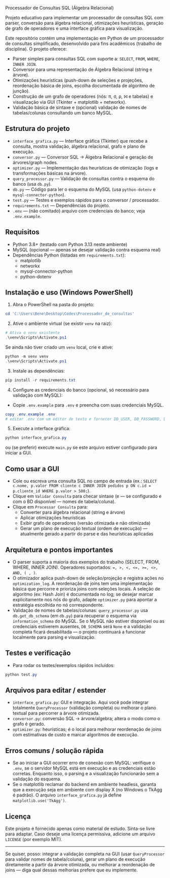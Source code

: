 Processador de Consultas SQL (Álgebra Relacional)

Projeto educativo para implementar um processador de consultas SQL com parser, conversão para álgebra relacional, otimizações heurísticas, geração de grafo de operadores e uma interface gráfica para visualização.

Este repositório contém uma implementação em Python de um processador de consultas simplificado, desenvolvido para fins acadêmicos (trabalho de disciplina). O projeto oferece:

- Parser simples para consultas SQL com suporte a: `SELECT`, `FROM`, `WHERE`, `INNER JOIN`.
- Conversor para uma representação de Álgebra Relacional (string e árvore).
- Otimizações heurísticas (push-down de seleções e projeções, reordenação básica de joins, escolha documentada de algoritmo de junção).
- Construção de um grafo de operadores (nós: π, σ, ρ, ⨝ e tabelas) e visualização via GUI (Tkinter + matplotlib + networkx).
- Validação básica de sintaxe e (opcional) validação de nomes de tabelas/colunas consultando um banco MySQL.

## Estrutura do projeto

- `interface_grafica.py` — Interface gráfica (Tkinter) que recebe a consulta, mostra validação, álgebra relacional, grafo e plano de execução.
- `conversor.py` — Conversor SQL → Álgebra Relacional e geração de árvores/graph nodes.
- `optimizer.py` — Implementação das heurísticas de otimização (logs e transformações básicas na árvore).
- `query_processor.py` — Validação de consultas contra o esquema do banco (usa `db.py`).
- `db.py` — Código para ler o esquema do MySQL (usa `python-dotenv` e `mysql-connector-python`).
- `test.py` — Testes e exemplos rápidos para o conversor / processador.
- `requirements.txt` — Dependências do projeto.
- `.env` — (não comitado) arquivo com credenciais do banco; veja `.env.example`.

## Requisitos

- Python 3.8+ (testado com Python 3.13 neste ambiente)
- MySQL (opcional — apenas se desejar validação contra esquema real)
- Dependências Python (listadas em `requirements.txt`):
  - matplotlib
  - networkx
  - mysql-connector-python
  - python-dotenv

## Instalação e uso (Windows PowerShell)

1. Abra o PowerShell na pasta do projeto:

```powershell
cd 'C:\Users\Bene\Desktop\Codes\Processador_de_consultas'
```

2. Ative o ambiente virtual (se existir `venv` na raiz):

```powershell
# Ativa o venv existente
.\venv\Scripts\Activate.ps1
```

Se ainda não tiver criado um `venv` local, crie e ative:

```powershell
python -m venv venv
.\venv\Scripts\Activate.ps1
```

3. Instale as dependências:

```powershell
pip install -r requirements.txt
```

4. Configure as credenciais do banco (opcional, só necessário para validação com MySQL):

- Copie `.env.example` para `.env` e preencha com suas credenciais MySQL.

```powershell
copy .env.example .env
# editar .env com um editor de texto e fornecer DB_USER, DB_PASSWORD, DB_HOST, DB_PORT, DB_DATABASE
```

5. Execute a interface gráfica:

```powershell
python interface_grafica.py
```

ou (se preferir) execute `main.py` se este arquivo estiver configurado para iniciar a GUI.

## Como usar a GUI

- Cole ou escreva uma consulta SQL no campo de entrada (ex.: `SELECT c.nome, p.valor FROM cliente c INNER JOIN pedidos p ON c.id = p.cliente_id WHERE p.valor > 500;`).
- Clique em `Validar Consulta` para checar sintaxe (e — se configurado e com o BD disponível — nomes de tabela/coluna).
- Clique em `Processar Consulta` para:
  - Converter para álgebra relacional (string e árvore)
  - Aplicar otimizações heurísticas
  - Exibir grafo de operadores (versão otimizada e não otimizada)
  - Gerar um plano de execução textual (ordem de execução) — atualmente gerado a partir do parse e das heurísticas aplicadas

## Arquitetura e pontos importantes

- O parser suporta a maioria dos exemplos do trabalho (SELECT, FROM, WHERE, INNER JOIN). Operadores suportados: `=, >, <, <=, >=, <>, AND, ( , )`.
- O otimizador aplica push-down de seleção/projeção e registra ações no `optimization_log`. A reordenação de joins tem uma implementação básica que percorre e prioriza joins com seleções locais. A seleção de algoritmo (ex: Hash Join) é documentada no log; se desejar marcar explicitamente nos nós do grafo, adapte `optimizer.py` para apontar a estratégia escolhida no nó correspondente.
- Validação de nomes de tabelas/colunas: `query_processor.py` usa `db.get_db_schema` (em `db.py`) para recuperar o esquema via `information_schema` do MySQL. Se o MySQL não estiver disponível ou as credenciais estiverem ausentes, `DB_SCHEMA` será `None` e a validação completa ficará desabilitada — o projeto continuará a funcionar localmente para parsing e visualização.

## Testes e verificação

- Para rodar os testes/exemplos rápidos incluídos:

```powershell
python test.py
```

## Arquivos para editar / estender

- `interface_grafica.py`: GUI e integração. Aqui você pode integrar totalmente `QueryProcessor` (validação completa) ou melhorar o plano textual para percorrer a árvore otimizada.
- `conversor.py`: conversão SQL → árvore/algebra; altera o modo como o grafo é gerado.
- `optimizer.py`: heurísticas; é o local para melhorar reordenação de joins com estimativas de custo e marcar algoritmos de execução.

## Erros comuns / solução rápida

- Se ao iniciar a GUI ocorrer erro de conexão com MySQL: verifique o `.env`, se o servidor MySQL está em execução e as credenciais estão corretas. Enquanto isso, o parsing e a visualização funcionarão sem a validação do esquema.
- Se o matplotlib reclamar do backend em ambiente headless, garanta que a execução seja em ambiente com display X (no Windows o TkAgg é padrão). O arquivo `interface_grafica.py` já define `matplotlib.use('TkAgg')`.

## Licença

Este projeto é fornecido apenas como material de estudo. Sinta-se livre para adaptar. Caso deseje uma licença permissiva, adicione um arquivo `LICENSE` (por exemplo MIT).

---

Se quiser, posso: integrar a validação completa na GUI (usar `QueryProcessor` para validar nomes de tabela/coluna), gerar um plano de execução diretamente a partir da árvore otimizada, ou melhorar a reordenação de joins — diga qual dessas melhorias prefere que eu implemente.
